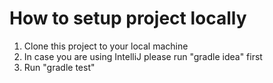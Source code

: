 # How to setup project locally
1. Clone this project to your local machine
2. In case you are using IntelliJ please run "gradle idea" first
2. Run "gradle test"
